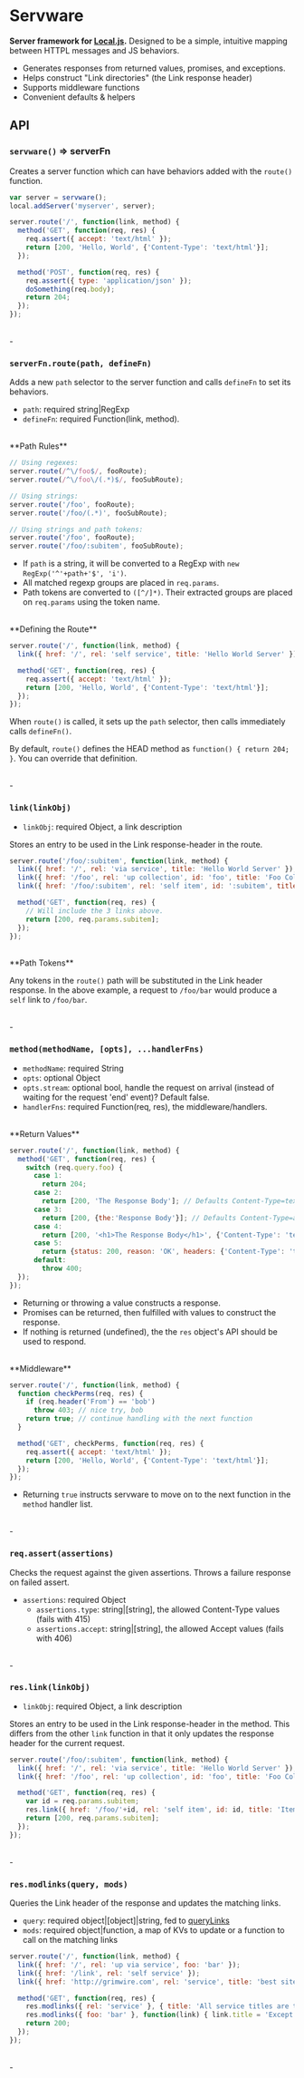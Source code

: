 Servware
========

**Server framework for [Local.js](https://github.com/grimwire/local).** Designed to be a simple, intuitive mapping between HTTPL messages and JS behaviors.

 - Generates responses from returned values, promises, and exceptions.
 - Helps construct "Link directories" (the Link response header)
 - Supports middleware functions
 - Convenient defaults & helpers


## API


### `servware()` => serverFn

Creates a server function which can have behaviors added with the `route()` function.

```javascript
var server = servware();
local.addServer('myserver', server);

server.route('/', function(link, method) {
  method('GET', function(req, res) {
    req.assert({ accept: 'text/html' });
    return [200, 'Hello, World', {'Content-Type': 'text/html'}];
  });

  method('POST', function(req, res) {
    req.assert({ type: 'application/json' });
    doSomething(req.body);
    return 204;
  });
});
```

<br>
-


### `serverFn.route(path, defineFn)`

Adds a new `path` selector to the server function and calls `defineFn` to set its behaviors.

 - `path`: required string|RegExp
 - `defineFn`: required Function(link, method).

<br>
**Path Rules**

```javascript
// Using regexes:
server.route(/^\/foo$/, fooRoute);
server.route(/^\/foo\/(.*)$/, fooSubRoute);

// Using strings:
server.route('/foo', fooRoute);
server.route('/foo/(.*)', fooSubRoute);

// Using strings and path tokens:
server.route('/foo', fooRoute);
server.route('/foo/:subitem', fooSubRoute);
```

 - If `path` is a string, it will be converted to a RegExp with `new RegExp('^'+path+'$', 'i')`.
 - All matched regexp groups are placed in `req.params`.
 - Path tokens are converted to `([^/]*)`. Their extracted groups are placed on `req.params` using the token name.

<br>
**Defining the Route**

```javascript
server.route('/', function(link, method) {
  link({ href: '/', rel: 'self service', title: 'Hello World Server' });

  method('GET', function(req, res) {
    req.assert({ accept: 'text/html' });
    return [200, 'Hello, World', {'Content-Type': 'text/html'}];
  });
});
```

When `route()` is called, it sets up the `path` selector, then calls immediately calls `defineFn()`.

By default, `route()` defines the HEAD method as `function() { return 204; }`. You can override that definition.

<br>
-


### `link(linkObj)`

 - `linkObj`: required Object, a link description

Stores an entry to be used in the Link response-header in the route.

```javascript
server.route('/foo/:subitem', function(link, method) {
  link({ href: '/', rel: 'via service', title: 'Hello World Server' });
  link({ href: '/foo', rel: 'up collection', id: 'foo', title: 'Foo Collection' });
  link({ href: '/foo/:subitem', rel: 'self item', id: ':subitem', title: 'Item :subitem' });

  method('GET', function(req, res) {
    // Will include the 3 links above.
    return [200, req.params.subitem];
  });
});
```

<br>
**Path Tokens**

Any tokens in the `route()` path will be substituted in the Link header response. In the above example, a request to `/foo/bar` would produce a `self` link to `/foo/bar`.

<br>
-


### `method(methodName, [opts], ...handlerFns)`

 - `methodName`: required String
 - `opts`: optional Object
  - `opts.stream`: optional bool, handle the request on arrival (instead of waiting for the request 'end' event)? Default false.
 - `handlerFns`: required Function(req, res), the middleware/handlers.

<br>
**Return Values**

```javascript
server.route('/', function(link, method) {
  method('GET', function(req, res) {
    switch (req.query.foo) {
      case 1:
        return 204;
      case 2:
        return [200, 'The Response Body']; // Defaults Content-Type=text/plain
      case 3:
        return [200, {the:'Response Body'}]; // Defaults Content-Type=application/json
      case 4:
        return [200, '<h1>The Response Body</h1>', {'Content-Type': 'text/html'}];
      case 5:
        return {status: 200, reason: 'OK', headers: {'Content-Type': 'text/html'}, body: '<h1>The Response Body</h1>'};
      default:
        throw 400;
  });
});
```

 - Returning or throwing a value constructs a response.
 - Promises can be returned, then fulfilled with values to construct the response.
 - If nothing is returned (undefined), the the `res` object's API should be used to respond.

<br>
**Middleware**

```javascript
server.route('/', function(link, method) {
  function checkPerms(req, res) {
    if (req.header('From') == 'bob')
      throw 403; // nice try, bob
    return true; // continue handling with the next function
  }

  method('GET', checkPerms, function(req, res) {
    req.assert({ accept: 'text/html' });
    return [200, 'Hello, World', {'Content-Type': 'text/html'}];
  });
});
```

 - Returning `true` instructs servware to move on to the next function in the `method` handler list.

<br>
-


### `req.assert(assertions)`

Checks the request against the given assertions. Throws a failure response on failed assert.

 - `assertions`: required Object
   - `assertions.type`: string|[string], the allowed Content-Type values (fails with 415)
   - `assertions.accept`: string|[string], the allowed Accept values (fails with 406)

<br>
-


### `res.link(linkObj)`

 - `linkObj`: required Object, a link description

Stores an entry to be used in the Link response-header in the method. This differs from the other `link` function in that it only updates the response header for the current request.

```javascript
server.route('/foo/:subitem', function(link, method) {
  link({ href: '/', rel: 'via service', title: 'Hello World Server' });
  link({ href: '/foo', rel: 'up collection', id: 'foo', title: 'Foo Collection' });

  method('GET', function(req, res) {
    var id = req.params.subitem;
    res.link({ href: '/foo/'+id, rel: 'self item', id: id, title: 'Item '+id });
    return [200, req.params.subitem];
  });
});
```

<br>
-


### `res.modlinks(query, mods)`

Queries the Link header of the response and updates the matching links.

 - `query`: required object|[object]|string, fed to [queryLinks](https://grimwire.com/local/#docs/api/querylinks.md)
 - `mods`: required object|function, a map of KVs to update or a function to call on the matching links

```javascript
server.route('/', function(link, method) {
  link({ href: '/', rel: 'up via service', foo: 'bar' });
  link({ href: '/link', rel: 'self service' });
  link({ href: 'http://grimwire.com', rel: 'service', title: 'best site in world of web' });

  method('GET', function(req, res) {
  	res.modlinks({ rel: 'service' }, { title: 'All service titles are this' });
  	res.modlinks({ foo: 'bar' }, function(link) { link.title = 'Except this title'; });
  	return 200;
  });
});
```

<br>
-